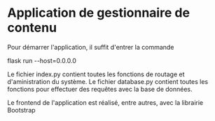 # Application de gestionnaire de contenu

Pour démarrer l'application, il suffit d'entrer la commande

flask run --host=0.0.0.0

Le fichier index.py contient toutes les fonctions de routage et d'aministration du système.
Le fichier database.py contient toutes les fonctions pour effectuer des requêtes avec la base de données.



Le frontend de l'application est réalisé, entre autres, avec la librairie Bootstrap

